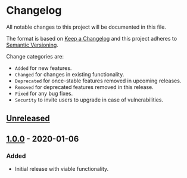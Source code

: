 # Changelog

All notable changes to this project will be documented in this file.

The format is based on [Keep a Changelog](http://keepachangelog.com/en/1.0.0/)
and this project adheres to [Semantic Versioning](http://semver.org/spec/v2.0.0.html).

Change categories are:

* `Added` for new features.
* `Changed` for changes in existing functionality.
* `Deprecated` for once-stable features removed in upcoming releases.
* `Removed` for deprecated features removed in this release.
* `Fixed` for any bug fixes.
* `Security` to invite users to upgrade in case of vulnerabilities.

## [Unreleased]

## [1.0.0] - 2020-01-06
### Added
- Initial release with viable functionality.

[Unreleased]: https://github.com/saibotsivad/generate-passphrase/compare/v1.0.0...HEAD
[1.0.0]: https://github.com/saibotsivad/generate-passphrase/compare/v0.0.0...v1.0.0
